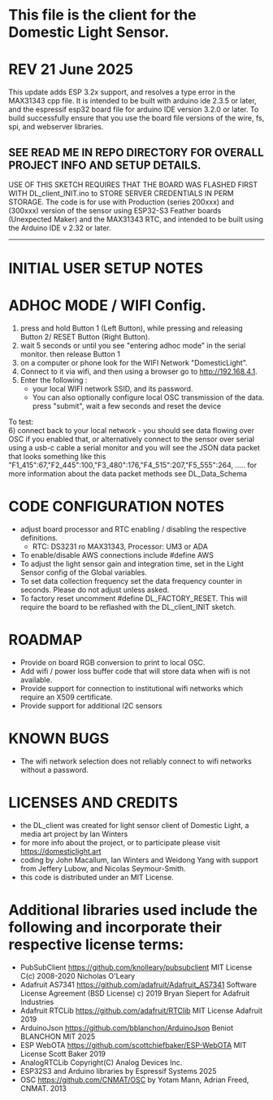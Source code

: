 # This file is the client for the Domestic Light Sensor.
# REV 21 June 2025
This update adds ESP 3.2x support, and resolves a type error in the MAX31343 cpp file. 
It is intended to be built with arduino ide 2.3.5 or later, and the espressif esp32 board file for arduino IDE version 3.2.0 or later.
To build successfully ensure that you use the board file versions of the wire, fs, spi, and webserver libraries.

## SEE READ ME IN REPO DIRECTORY FOR OVERALL PROJECT INFO AND SETUP DETAILS. 
USE OF THIS SKETCH REQUIRES THAT THE BOARD WAS FLASHED FIRST WITH DL_client_INIT.ino to STORE SERVER CREDENTIALS IN PERM STORAGE.
The code is for use with Production (series 200xxx) and (300xxx) version of the sensor using ESP32-S3 Feather boards (Unexpected Maker) and the MAX31343 RTC, and intended to be built using the Arduino IDE v 2.32 or later.
__________________

# INITIAL USER SETUP NOTES
# ADHOC MODE / WIFI Config. 
  1) press and hold Button 1 (Left Button), while pressing and releasing Button 2/  RESET Button (Right Button).
  2) wait 5 seconds or until you see "entering adhoc mode" in the serial monitor. then release Button 1
  3) on a computer or phone look for the WIFI Network "DomesticLight".
  4) Connect to it via wifi, and then using a browser go to http://192.168.4.1.
  5) Enter the following : 
     * your local WIFI network SSID, and its password.
     * You can also optionally configure local OSC transmission of the data.
    press "submit", wait a few seconds and reset the device

To test:     
    6) connect back to your local network - you should see data flowing over OSC if you enabled that, or alternatively connect to the sensor over serial using a usb-c cable a serial monitor and you will see the JSON data packet that looks something like this
 "F1_415":67,"F2_445":100,"F3_480":176,"F4_515":207,"F5_555":264, .....
  for more information about the data packet methods see DL_Data_Schema

 # CODE CONFIGURATION NOTES
 * adjust board processor and RTC enabling / disabling the respective definitions.
   * RTC: DS3231 ro MAX31343, Processor: UM3 or ADA
 * To enable/disable AWS connections include #define AWS
 * To adjust the light sensor gain and integration time, set in the Light Sensor config of the Global variables.
 * To set data collection frequency set the data frequency counter  in seconds. Please do not adjust unless asked.
 * To factory reset uncomment #define DL_FACTORY_RESET. This will require the board to be reflashed with the DL_client_INIT sketch.

# ROADMAP 
  * Provide on board RGB conversion to print to local OSC.
  * Add wifi / power loss buffer code that will store data when wifi is not available. 
  * Provide support for connection to institutional wifi networks which require an X509 certificate. 
  * Provide support for additional I2C sensors
 
#  KNOWN BUGS 
 * The wifi network selection does not reliably connect to wifi networks without a password.
 
# LICENSES AND CREDITS 
 * the DL_client was created for light sensor client of Domestic Light, a media art project by Ian Winters
 * for more info about the project, or to participate please visit https://domesticlight.art
 * coding by John Macallum, Ian Winters and Weidong Yang with support from Jeffery Lubow, and Nicolas Seymour-Smith.
 * this code is distributed under an MIT License.

# Additional libraries used include the following and incorporate their respective license terms:
* PubSubClient https://github.com/knolleary/pubsubclient MIT License C(c) 2008-2020 Nicholas O'Leary
* Adafruit AS7341 https://github.com/adafruit/Adafruit_AS7341 Software License Agreement (BSD License) c) 2019 Bryan Siepert for Adafruit Industries
* Adafruit RTCLib https://github.com/adafruit/RTClib MIT License Adafruit 2019
* ArduinoJson  https://github.com/bblanchon/ArduinoJson Beniot BLANCHON MIT 2025
* ESP WebOTA  https://github.com/scottchiefbaker/ESP-WebOTA MIT License Scott Baker 2019
* AnalogRTCLib  Copyright(C) Analog Devices Inc.
* ESP32S3 and Arduino libraries by Espressif Systems 2025
* OSC  https://github.com/CNMAT/OSC by Yotam Mann, Adrian Freed, CNMAT. 2013
